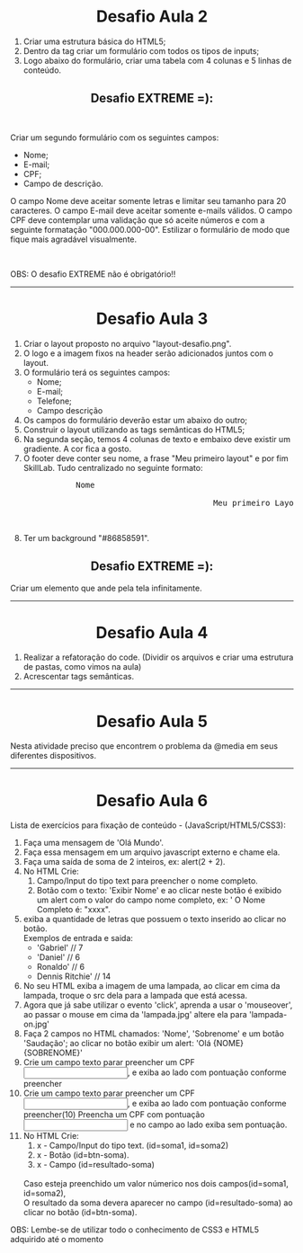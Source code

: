 <h1 style="text-align:center"><strong>Desafio Aula 2</strong></h1>

<ol>
    <li>Criar uma estrutura básica do HTML5;</li>
    <li>Dentro da tag <body> criar um formulário com todos os tipos de inputs;</li>
    <li>Logo abaixo do formulário, criar uma tabela com 4 colunas e 5 linhas de conteúdo.</li>
</ol> 

<h2 style="text-align:center"><strong>Desafio EXTREME =):</strong></h2> 
<br>
<p>Criar um segundo formulário com os seguintes campos:</p>

<ul>
    <li>Nome;</li>
    <li>E-mail;</li>
    <li>CPF;</li>
    <li>Campo de descrição.</li>
</ul>
    
<p style="text-align="justify">O campo Nome deve aceitar somente letras e limitar seu tamanho para 20 caracteres. O campo E-mail deve aceitar somente e-mails válidos. O campo CPF deve contemplar uma validação que só aceite números e com a seguinte formatação "000.000.000-00". Estilizar o formulário de modo que fique mais agradável visualmente.</p>
<br>
<p>OBS: O desafio EXTREME não é obrigatório!!</p>

 <hr>
<h1 style="text-align:center"><strong>Desafio Aula 3</strong></h1>
<ol>    
    <li>Criar o layout proposto no arquivo "layout-desafio.png".</li>
    <li>O logo e a imagem fixos na header serão adicionados juntos com  o layout.</li>
    <li>O formulário terá os seguintes campos:
        <ul>
            <li>Nome;</li>
            <li>E-mail;</li>
            <li>Telefone;</li> 
            <li>Campo descrição</li>
        </ul>
    </li>
    <li>Os campos do formulário deverão estar um abaixo do outro;</li>
    <li>Construir o layout utilizando as tags semânticas do HTML5;</li>
    <li>Na segunda seção, temos 4 colunas de texto e embaixo deve existir um gradiente. A cor fica a gosto.</li>
    <li>O footer deve conter seu nome, a frase "Meu primeiro layout" e por fim SkillLab. Tudo centralizado no seguinte formato:<br>
    <pre>           Nome<br>
                                        Meu primeiro Layout<br>
                                                                          SkillLab</pre></li>
    <li>Ter um background "#86858591".</li>
    </ol>

<h2 style="text-align:center"><strong>Desafio EXTREME =):</strong></h2> 
<p>Criar um elemento que ande pela tela infinitamente.</p>

<hr>
<h1 style="text-align:center"><strong>Desafio Aula 4</strong></h1>
<ol>
    <li>Realizar a refatoração do code. (Dividir os arquivos e criar uma estrutura de pastas, como vimos na aula)</li>
    <li>Acrescentar tags semânticas.</li>
</ol> 

 <hr>
<h1 style="text-align:center"><strong>Desafio Aula 5</strong></h1>
<p style="text-align="justify">Nesta atividade preciso que encontrem o problema da  @media em seus diferentes dispositivos. </p>

<hr>
<h1 style="text-align:center"><strong>Desafio Aula 6</strong></h1>

<p>Lista de exercícios para fixação de conteúdo - (JavaScript/HTML5/CSS3):</p>

<ol>
    <li>Faça uma mensagem de 'Olá Mundo'.</li>
    <li>Faça essa mensagem em um arquivo javascript externo e chame ela.</li>
    <li>Faça uma saída de soma de 2 inteiros, ex: alert(2 + 2).</li>
    <li> No HTML Crie:
        <ol>
            <li>Campo/Input do tipo text para preencher o nome completo.</li>
            <li>Botão com o texto: 'Exibir Nome' e ao clicar neste botão é exibido um alert com o valor do campo nome completo, ex: ' O Nome Completo é: "xxxx".</li>
        </ol>
    </li>
    <li>exiba a quantidade de letras que possuem o texto inserido ao clicar no botão.
    <br>
    Exemplos de entrada e saida:
        <ul>
            <li>'Gabriel' // 7</li>
            <li>'Daniel' // 6</li>
            <li>Ronaldo' // 6</li>
            <li>Dennis Ritchie' // 14</li>
        </ul>
    </li>
    <li> No seu HTML exiba a imagem de uma lampada, ao clicar em cima da lampada, troque o src dela para a lampada que está acessa.</li>
    <li>Agora que já sabe utilizar o evento 'click', aprenda a usar o 'mouseover', ao passar o mouse em cima da 'lampada.jpg' altere ela para 'lampada-on.jpg'</li>
    <li> Faça 2 campos no HTML chamados: 'Nome', 'Sobrenome' e um botão 'Saudação'; ao clicar no botão exibir um alert: 'Olá {NOME} {SOBRENOME}'</li>
    <li>Crie um campo texto parar preencher um CPF <input maxlength="11" id="cpf" />, e exiba ao lado com pontuação conforme preencher</li>
    <li>Crie um campo texto parar preencher um CPF <input maxlength="11" id="cpf" />, e exiba ao lado com pontuação conforme preencher(10) Preencha um CPF com pontuação <input maxlength="14" id="cpfPoint" /> e no campo ao lado exiba sem pontuação.</li>
    <li>No HTML Crie:
    <br>
        <ol>
            <li>x - Campo/Input do tipo text. (id=soma1, id=soma2)</li>
            <li>x - Botão (id=btn-soma).</li>
            <li> x - Campo (id=resultado-soma)</li>
        </ol>
        <br>
            Caso esteja preenchido um valor númerico nos dois campos(id=soma1, id=soma2),<br>
           O resultado da soma devera aparecer no campo (id=resultado-soma) ao clicar no botão (id=btn-soma).</li>
</ol>
  
<p> OBS: Lembe-se de utilizar todo o conhecimento de CSS3 e HTML5 adquirido até o momento</p>
